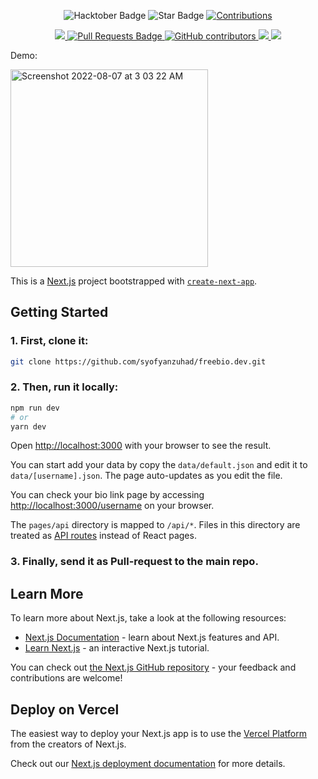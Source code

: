 <p align='center'>
	<img src="https://img.shields.io/badge/hacktoberfest-2022-blueviolet" alt="Hacktober Badge"/>
  <img src="https://img.shields.io/static/v1?label=%F0%9F%8C%9F&message=If%20Useful&style=style=flat&color=BC4E99" alt="Star Badge"/>
 	<a href="https://github.com/keshavsingh4522" >
		<img src="https://img.shields.io/badge/Contributions-welcome-violet.svg?style=flat&logo=git" alt="Contributions" />
	</a>
</p>

<p align='center'>
  <a href='https://github.com/syofyanzuhad/freebio.dev'>
	  <img src='https://visitor-badge.glitch.me/badge?page_id=syofyanzuhad.freebio.dev'>
	</a>
	<a href="https://github.com/syofyanzuhad/freebio.dev/pulls">
		<img src="https://img.shields.io/github/issues-pr/syofyanzuhad/freebio.dev" alt="Pull Requests Badge"/>
	</a>
  <a href="https://github.com/syofyanzuhad/freebio.dev/graphs/contributors">
		<img alt="GitHub contributors" src="https://img.shields.io/github/contributors/syofyanzuhad/freebio.dev?color=2b9348">
	</a>
  <a href='https://github.com/syofyanzuhad/freebio.dev'>
		<img src='https://img.shields.io/github/forks/syofyanzuhad/freebio.dev'>
	</a>
  <a href='https://github.com/syofyanzuhad/freebio.dev'>
		<img src='https://img.shields.io/github/stars/syofyanzuhad/freebio.dev'>
	</a>
</p>

Demo:

<img width="316" alt="Screenshot 2022-08-07 at 3 03 22 AM" src="https://raw.githubusercontent.com/syofyanzuhad/freebio.dev/main/public/example.jpg?token=GHSAT0AAAAAABZTHWUUG3GU7FPF7IGRZOAKY3RCWZA">

This is a [Next.js](https://nextjs.org/) project bootstrapped with [`create-next-app`](https://github.com/vercel/next.js/tree/canary/packages/create-next-app).

## Getting Started

### 1. **First, clone it:**
```bash
git clone https://github.com/syofyanzuhad/freebio.dev.git
```

### 2. **Then, run it locally:**
```bash
npm run dev
# or
yarn dev
```

Open [http://localhost:3000](http://localhost:3000) with your browser to see the result.

You can start add your data by copy the `data/default.json` and edit it to `data/[username].json`. The page auto-updates as you edit the file.

You can check your bio link page by accessing [http://localhost:3000/username](http://localhost:3000/username) on your browser.

The `pages/api` directory is mapped to `/api/*`. Files in this directory are treated as [API routes](https://nextjs.org/docs/api-routes/introduction) instead of React pages.


### 3. **Finally, send it as Pull-request to the main repo.**

## Learn More

To learn more about Next.js, take a look at the following resources:

- [Next.js Documentation](https://nextjs.org/docs) - learn about Next.js features and API.
- [Learn Next.js](https://nextjs.org/learn) - an interactive Next.js tutorial.

You can check out [the Next.js GitHub repository](https://github.com/vercel/next.js/) - your feedback and contributions are welcome!

## Deploy on Vercel

The easiest way to deploy your Next.js app is to use the [Vercel Platform](https://vercel.com/new?utm_medium=default-template&filter=next.js&utm_source=create-next-app&utm_campaign=create-next-app-readme) from the creators of Next.js.

Check out our [Next.js deployment documentation](https://nextjs.org/docs/deployment) for more details.
